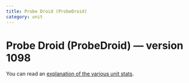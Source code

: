 ```yaml
---
title: Probe Droid (ProbeDroid)
category: unit
---
```


# Probe Droid (ProbeDroid) — version 1098

You can read an [explanation  of the various unit stats](unitexplained.md).

